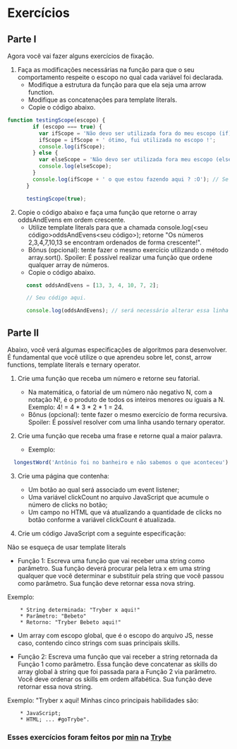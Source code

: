 # Exercícios

## Parte I

Agora você vai fazer alguns exercícios de fixação.

1. Faça as modificações necessárias na função para que o seu comportamento respeite o escopo no qual cada variável foi declarada.
   * Modifique a estrutura da função para que ela seja uma arrow function.
   * Modifique as concatenações para template literals.
   * Copie o código abaixo.

```javascript
function testingScope(escopo) {
        if (escopo === true) {
          var ifScope = 'Não devo ser utilizada fora do meu escopo (if)';
          ifScope = ifScope + ' ótimo, fui utilizada no escopo !';
          console.log(ifScope);
        } else {
          var elseScope = 'Não devo ser utilizada fora meu escopo (else)';
          console.log(elseScope);
        }
        console.log(ifScope + ' o que estou fazendo aqui ? :O'); // Se necessário esta linha pode ser removida.
      }

      testingScope(true);
```

2. Copie o código abaixo e faça uma função que retorne o array oddsAndEvens em ordem crescente.
   * Utilize template literals para que a chamada console.log(<seu código>oddsAndEvens<seu código>); retorne "Os números 2,3,4,7,10,13 se encontram ordenados de forma crescente!".
   * Bônus (opcional): tente fazer o mesmo exercício utilizando o método array.sort(). Spoiler: É possível realizar uma função que ordene qualquer array de números.
   * Copie o código abaixo.

```javascript
      const oddsAndEvens = [13, 3, 4, 10, 7, 2];

      // Seu código aqui.

      console.log(oddsAndEvens); // será necessário alterar essa linha 😉
```

## Parte II

Abaixo, você verá algumas especificações de algoritmos para desenvolver. É fundamental que você utilize o que aprendeu sobre let, const, arrow functions, template literals e ternary operator.

1. Crie uma função que receba um número e retorne seu fatorial.

   * Na matemática, o fatorial de um número não negativo N, com a notação N!, é o produto de todos os inteiros menores ou iguais a N. Exemplo: 4! = 4 * 3 * 2 * 1 = 24.
   * Bônus (opcional): tente fazer o mesmo exercício de forma recursiva. Spoiler: É possível resolver com uma linha usando ternary operator.


2. Crie uma função que receba uma frase e retorne qual a maior palavra.
   
   * Exemplo:

```javascript
  longestWord('Antônio foi no banheiro e não sabemos o que aconteceu') // retorna 'aconteceu'
```

3. Crie uma página que contenha:

   * Um botão ao qual será associado um event listener;
   * Uma variável clickCount no arquivo JavaScript que acumule o número de clicks no botão;
   * Um campo no HTML que vá atualizando a quantidade de clicks no botão conforme a variável clickCount é atualizada.


4. Crie um código JavaScript com a seguinte especificação:

Não se esqueça de usar template literals
   
   * Função 1: Escreva uma função que vai receber uma string como parâmetro. Sua função deverá procurar pela letra x em uma string qualquer que você determinar e substituir pela string que você passou como parâmetro. Sua função deve retornar essa nova string.

   Exemplo:

```
    * String determinada: "Tryber x aqui!"
    * Parâmetro: "Bebeto"
    * Retorno: "Tryber Bebeto aqui!"
```

  * Um array com escopo global, que é o escopo do arquivo JS, nesse caso, contendo cinco strings com suas principais skills.

  * Função 2: Escreva uma função que vai receber a string retornada da Função 1 como parâmetro. Essa função deve concatenar as skills do array global à string que foi passada para a Função 2 via parâmetro. Você deve ordenar os skills em ordem alfabética. Sua função deve retornar essa nova string.

Exemplo: "Tryber x aqui! Minhas cinco 
principais habilidades são:

```
    * JavaScript;
    * HTML; ... #goTrybe".
```

### Esses exercícios foram feitos por [min](https://www.linkedin.com/in/jonathan-r-andrade/) na [Trybe](https://www.betrybe.com/)
